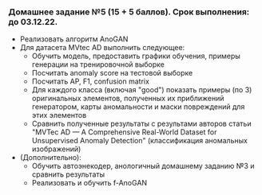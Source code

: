 ### Домашнее задание №5 (15 + 5 баллов). Срок выполнения: до 03.12.22.

- Реализовать алгоритм AnoGAN
- Для датасета MVtec AD выполнить следующее:
    - Обучить модель, предоставить графики обучения, примеры генерации на тренировочной выборке
    - Посчитать anomaly score на тестовой выборке
    - Посчитать AP, F1, confusion matrix
    - Для каждого класса (включая "good") показать примеры (по 3) оригинальных элементов, полученных их приближений генератором, карты аномальности и маски повреждений для этих элементов
    - Сравнить полученные результаты с результами авторов статьи "MVTec AD — A Comprehensive Real-World Dataset for Unsupervised
Anomaly Detection" (классификация аномальных изображений)
- (Дополнительно):
    - Обучить автоэнекодер, анологичный домашнему заданию №3 и сравнить результаты
    - Реализовать и обучить f-AnoGAN
